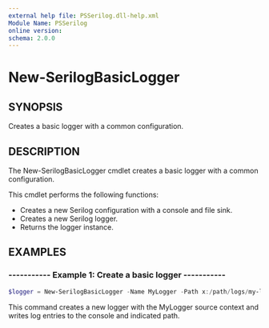 ```yaml
---
external help file: PSSerilog.dll-help.xml
Module Name: PSSerilog
online version:
schema: 2.0.0
---
```


# New-SerilogBasicLogger

## SYNOPSIS

Creates a basic logger with a common configuration.

## DESCRIPTION

The New-SerilogBasicLogger cmdlet creates a basic logger with a common configuration.

This cmdlet performs the following functions:

  * Creates a new Serilog configuration with a console and file sink.
  * Creates a new Serilog logger.
  * Returns the logger instance.

## EXAMPLES

### ----------- Example 1: Create a basic logger -----------

```powershell
$logger = New-SerilogBasicLogger -Name MyLogger -Path x:/path/logs/my-logger.log
```

This command creates a new logger with the MyLogger source context and writes log entries to the console and indicated path.